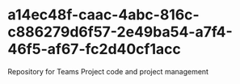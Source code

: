 # a14ec48f-caac-4abc-816c-c886279d6f57-2e49ba54-a7f4-46f5-af67-fc2d40cf1acc
Repository for Teams Project code and project management
